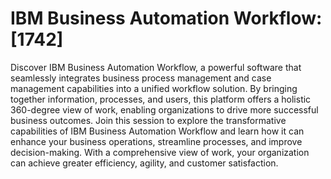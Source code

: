 # IBM Business Automation Workflow: [1742]

Discover IBM Business Automation Workflow, a powerful software that seamlessly integrates business process management and case management capabilities into a unified workflow solution. By bringing together information, processes, and users, this platform offers a holistic 360-degree view of work, enabling organizations to drive more successful business outcomes. Join this session to explore the transformative capabilities of IBM Business Automation Workflow and learn how it can enhance your business operations, streamline processes, and improve decision-making. With a comprehensive view of work, your organization can achieve greater efficiency, agility, and customer satisfaction.
